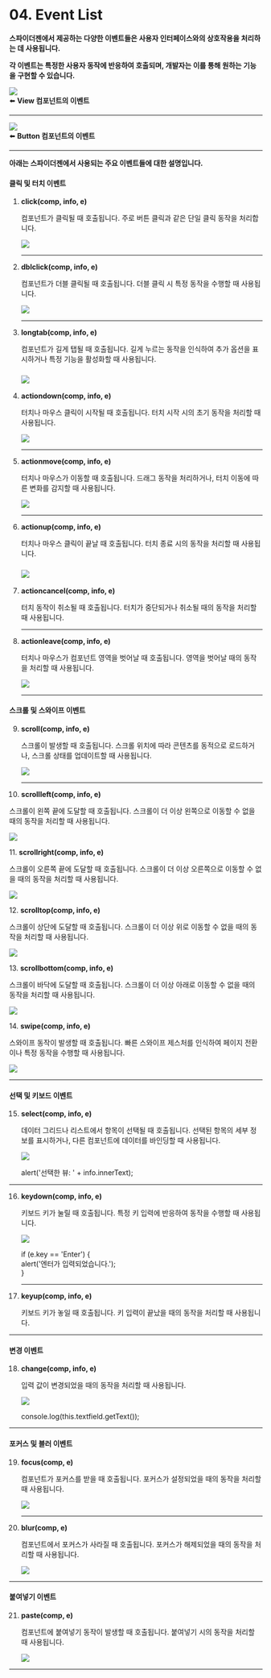 # 04. Event List

**스파이더젠에서 제공하는 다양한 이벤트들은 사용자 인터페이스와의 상호작용을 처리하는 데 사용됩니다.**

**각 이벤트는 특정한 사용자 동작에 반응하여 호출되며, 개발자는 이를 통해 원하는 기능을 구현할 수 있습니다.**

![](../../../.gitbook/assets/view_events.png)\
⬅️ **View 컴포넌트의 이벤트**

***

![](../../../.gitbook/assets/btn_events.png)\
⬅️ **Button 컴포넌트의 이벤트**

***

**아래는 스파이더젠에서 사용되는 주요 이벤트들에 대한 설명입니다.**

#### 클릭 및 터치 이벤트

1.  **click(comp, info, e)**

    컴포넌트가 클릭될 때 호출됩니다. 주로 버튼 클릭과 같은 단일 클릭 동작을 처리합니다.

    ![](../../../.gitbook/assets/click2.gif)

    ***
2.  **dblclick(comp, info, e)**

    컴포넌트가 더블 클릭될 때 호출됩니다. 더블 클릭 시 특정 동작을 수행할 때 사용됩니다.

    ![](../../../.gitbook/assets/dbclick.gif)

    ***
3.  **longtab(comp, info, e)**

    컴포넌트가 길게 탭될 때 호출됩니다. 길게 누르는 동작을 인식하여 추가 옵션을 표시하거나 특정 기능을 활성화할 때 사용됩니다.

    ### ![](../../../.gitbook/assets/longtab.gif)
4.  **actiondown(comp, info, e)**

    터치나 마우스 클릭이 시작될 때 호출됩니다. 터치 시작 시의 초기 동작을 처리할 때 사용됩니다.

    ![](../../../.gitbook/assets/actionDown.gif)

    ***
5.  **actionmove(comp, info, e)**

    터치나 마우스가 이동할 때 호출됩니다. 드래그 동작을 처리하거나, 터치 이동에 따른 변화를 감지할 때 사용됩니다.

    ![](../../../.gitbook/assets/actionMove.gif)

    ***
6.  **actionup(comp, info, e)**

    터치나 마우스 클릭이 끝날 때 호출됩니다. 터치 종료 시의 동작을 처리할 때 사용됩니다.

    ### ![](../../../.gitbook/assets/actionUp.gif)
7.  **actioncancel(comp, info, e)**

    터치 동작이 취소될 때 호출됩니다. 터치가 중단되거나 취소될 때의 동작을 처리할 때 사용됩니다.

    ***
8.  **actionleave(comp, info, e)**

    터치나 마우스가 컴포넌트 영역을 벗어날 때 호출됩니다. 영역을 벗어날 때의 동작을 처리할 때 사용됩니다.

    ![](../../../.gitbook/assets/actionLeave.gif)

    ***

#### 스크롤 및 스와이프 이벤트

9.  **scroll(comp, info, e)**

    스크롤이 발생할 때 호출됩니다. 스크롤 위치에 따라 콘텐츠를 동적으로 로드하거나, 스크롤 상태를 업데이트할 때 사용됩니다.

    ![](../../../.gitbook/assets/scroll.gif)

    ***
10. **scrollleft(comp, info, e)**

스크롤이 왼쪽 끝에 도달할 때 호출됩니다. 스크롤이 더 이상 왼쪽으로 이동할 수 없을 때의 동작을 처리할 때 사용됩니다.

![](../../../.gitbook/assets/scrollLeft.gif)



11\. **scrollright(comp, info, e)**

스크롤이 오른쪽 끝에 도달할 때 호출됩니다. 스크롤이 더 이상 오른쪽으로 이동할 수 없을 때의 동작을 처리할 때 사용됩니다.



![](../../../.gitbook/assets/scrollRight.gif)

12\. **scrolltop(comp, info, e)**

스크롤이 상단에 도달할 때 호출됩니다. 스크롤이 더 이상 위로 이동할 수 없을 때의 동작을 처리할 때 사용됩니다.

![](../../../.gitbook/assets/scrollTop.gif)

13\. **scrollbottom(comp, info, e)**

스크롤이 바닥에 도달할 때 호출됩니다. 스크롤이 더 이상 아래로 이동할 수 없을 때의 동작을 처리할 때 사용됩니다.

![](../../../.gitbook/assets/scrollBottom.gif)

14\. **swipe(comp, info, e)**

스와이프 동작이 발생할 때 호출됩니다. 빠른 스와이프 제스처를 인식하여 페이지 전환이나 특정 동작을 수행할 때 사용됩니다.

![](../../../.gitbook/assets/swipe.gif)

***

#### 선택 및 키보드 이벤트

15. **select(comp, info, e)**

    데이터 그리드나 리스트에서 항목이 선택될 때 호출됩니다. 선택된 항목의 세부 정보를 표시하거나, 다른 컴포넌트에 데이터를 바인딩할 때 사용됩니다.

    ![](../../../.gitbook/assets/select.gif)

    alert('선택한 뷰: ' + info.innerText);

***

16. **keydown(comp, info, e)**

    키보드 키가 눌릴 때 호출됩니다. 특정 키 입력에 반응하여 동작을 수행할 때 사용됩니다.

    ![](../../../.gitbook/assets/keyDown.gif)

    if (e.key == 'Enter') {\
    alert('엔터가 입력되었습니다.');\
    }

    ***
17. **keyup(comp, info, e)**

    키보드 키가 놓일 때 호출됩니다. 키 입력이 끝났을 때의 동작을 처리할 때 사용됩니다.

***

#### 변경 이벤트

18. **change(comp, info, e)**

    입력 값이 변경되었을 때의 동작을 처리할 때 사용됩니다.

    ![](../../../.gitbook/assets/change.gif)

    console.log(this.textfield.getText());

***

#### 포커스 및 블러 이벤트

19. **focus(comp, e)**

    컴포넌트가 포커스를 받을 때 호출됩니다. 포커스가 설정되었을 때의 동작을 처리할 때 사용됩니다.

    ![](../../../.gitbook/assets/focus.gif)

    ***
20. **blur(comp, e)**

    컴포넌트에서 포커스가 사라질 때 호출됩니다. 포커스가 해제되었을 때의 동작을 처리할 때 사용됩니다.

    ![](../../../.gitbook/assets/blur.gif)

***

#### 붙여넣기 이벤트

21. **paste(comp, e)**

    컴포넌트에 붙여넣기 동작이 발생할 때 호출됩니다. 붙여넣기 시의 동작을 처리할 때 사용됩니다.

    ![](../../../.gitbook/assets/paste.gif)

***
